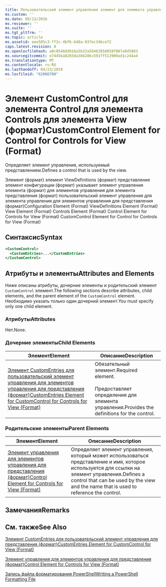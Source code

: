 ```yaml
---
title: Пользовательский элемент управления элемент для элемента управления для элементов управления для представления (формат) | Документация Майкрософт
ms.custom: ''
ms.date: 09/13/2016
ms.reviewer: ''
ms.suite: ''
ms.tgt_pltfrm: ''
ms.topic: article
ms.assetid: eee505c3-ff2c-4bfb-b48a-037ec34bce72
caps.latest.revision: 8
ms.openlocfilehash: a0c8548dd916a5b32a56462058858f887a9d5803
ms.sourcegitcommit: e7445ba8203da304286c591ff513900ad1c244a4
ms.translationtype: MT
ms.contentlocale: ru-RU
ms.lasthandoff: 04/23/2019
ms.locfileid: "62066708"
---
```

# <a name="customcontrol-element-for-control-for-controls-for-view-format"></a><span data-ttu-id="1bc92-102">Элемент CustomControl для элемента Control для элемента Controls для элемента View (формат)</span><span class="sxs-lookup"><span data-stu-id="1bc92-102">CustomControl Element for Control for Controls for View (Format)</span></span>

<span data-ttu-id="1bc92-103">Определяет элемент управления, используемый представлением.</span><span class="sxs-lookup"><span data-stu-id="1bc92-103">Defines a control that is used by the view.</span></span>

<span data-ttu-id="1bc92-104">Элемент (формат) элемент ViewDefinitions (формат) представление элемент конфигурации (формат) указывает элемент управления элемента (формат) для элементов управления для элемента представления (формат) пользовательский элемент управления для элемента управления для элементов управления для представления (формат)</span><span class="sxs-lookup"><span data-stu-id="1bc92-104">Configuration Element (Format) ViewDefinitions Element (Format) View Element (Format) Controls Element (Format) Control Element for Controls for View (Format) CustomControl Element for Control for Controls for View (Format)</span></span>

## <a name="syntax"></a><span data-ttu-id="1bc92-105">Синтаксис</span><span class="sxs-lookup"><span data-stu-id="1bc92-105">Syntax</span></span>

```xml
<CustomControl>
  <CustomEntries>...</CustomEntries>
</CustomControl>
```

## <a name="attributes-and-elements"></a><span data-ttu-id="1bc92-106">Атрибуты и элементы</span><span class="sxs-lookup"><span data-stu-id="1bc92-106">Attributes and Elements</span></span>

<span data-ttu-id="1bc92-107">Ниже описаны атрибуты, дочерние элементы и родительский элемент `CustomControl` элемент.</span><span class="sxs-lookup"><span data-stu-id="1bc92-107">The following sections describe attributes, child elements, and the parent element of the `CustomControl` element.</span></span> <span data-ttu-id="1bc92-108">Необходимо указать только один дочерний элемент.</span><span class="sxs-lookup"><span data-stu-id="1bc92-108">You must specify only one child element.</span></span>

### <a name="attributes"></a><span data-ttu-id="1bc92-109">Атрибуты</span><span class="sxs-lookup"><span data-stu-id="1bc92-109">Attributes</span></span>

<span data-ttu-id="1bc92-110">Нет.</span><span class="sxs-lookup"><span data-stu-id="1bc92-110">None.</span></span>

### <a name="child-elements"></a><span data-ttu-id="1bc92-111">Дочерние элементы</span><span class="sxs-lookup"><span data-stu-id="1bc92-111">Child Elements</span></span>

|<span data-ttu-id="1bc92-112">Элемент</span><span class="sxs-lookup"><span data-stu-id="1bc92-112">Element</span></span>|<span data-ttu-id="1bc92-113">Описание</span><span class="sxs-lookup"><span data-stu-id="1bc92-113">Description</span></span>|
|-------------|-----------------|
|[<span data-ttu-id="1bc92-114">Элемент CustomEntries для пользовательский элемент управления для элементов управления для представления (формат)</span><span class="sxs-lookup"><span data-stu-id="1bc92-114">CustomEntries Element for CustomControl for Controls for View (Format)</span></span>](./customentries-element-for-customcontrol-for-controls-for-view-format.md)|<span data-ttu-id="1bc92-115">Обязательный элемент.</span><span class="sxs-lookup"><span data-stu-id="1bc92-115">Required element.</span></span><br /><br /> <span data-ttu-id="1bc92-116">Предоставляет определения для элемента управления.</span><span class="sxs-lookup"><span data-stu-id="1bc92-116">Provides the definitions for the control.</span></span>|

### <a name="parent-elements"></a><span data-ttu-id="1bc92-117">Родительские элементы</span><span class="sxs-lookup"><span data-stu-id="1bc92-117">Parent Elements</span></span>

|<span data-ttu-id="1bc92-118">Элемент</span><span class="sxs-lookup"><span data-stu-id="1bc92-118">Element</span></span>|<span data-ttu-id="1bc92-119">Описание</span><span class="sxs-lookup"><span data-stu-id="1bc92-119">Description</span></span>|
|-------------|-----------------|
|[<span data-ttu-id="1bc92-120">Элемент управления для элементов управления для представления (формат)</span><span class="sxs-lookup"><span data-stu-id="1bc92-120">Control Element for Controls for View (Format)</span></span>](./control-element-for-controls-for-view-format.md)|<span data-ttu-id="1bc92-121">Определяет элемент управления, который может использоваться представление и имя, которое используется для ссылки на элемент управления.</span><span class="sxs-lookup"><span data-stu-id="1bc92-121">Defines a control that can be used by the view and the name that is used to reference the control.</span></span>|

## <a name="remarks"></a><span data-ttu-id="1bc92-122">Замечания</span><span class="sxs-lookup"><span data-stu-id="1bc92-122">Remarks</span></span>

## <a name="see-also"></a><span data-ttu-id="1bc92-123">См. также</span><span class="sxs-lookup"><span data-stu-id="1bc92-123">See Also</span></span>

[<span data-ttu-id="1bc92-124">Элемент CustomEntries для пользовательский элемент управления для представления (формат)</span><span class="sxs-lookup"><span data-stu-id="1bc92-124">CustomEntries Element for CustomControl for View (Format)</span></span>](./customentries-element-for-customcontrol-for-controls-for-configuration-format.md)

[<span data-ttu-id="1bc92-125">Элемент управления для элементов управления для представления (формат)</span><span class="sxs-lookup"><span data-stu-id="1bc92-125">Control Element for Controls for View (Format)</span></span>](./control-element-for-controls-for-view-format.md)

[<span data-ttu-id="1bc92-126">Запись файла форматирования PowerShell</span><span class="sxs-lookup"><span data-stu-id="1bc92-126">Writing a PowerShell Formatting File</span></span>](./writing-a-powershell-formatting-file.md)
